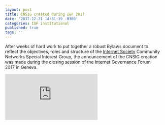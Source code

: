 ```yaml
---
layout: post
title: CNSIG created during IGF 2017
date: '2017-12-21 14:31:19 -0300'
categories: IGF institutional
published: true
tags: ''
---
```


After weeks of hard work to put together a robust Bylaws document to reflect the objectives, roles and structure of the [Internet Society] Community Networks Special Interest Group, the announcement of the CNSIG creation was made during the closing session of the Internet Governance Forum 2017 in Geneva.

<iframe src="https://www.youtube.com/embed/r3LK6tfJ9fg?start=8762" frameborder="0" gesture="media" allow="encrypted-media" allowfullscreen></iframe>

[Internet Society]: https://www.internetsociety.org
